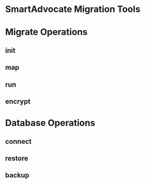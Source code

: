 # SmartAdvocate Migration Tools


# Migrate Operations
## init
## map
## run
## encrypt


# Database Operations
## connect
## restore
## backup

